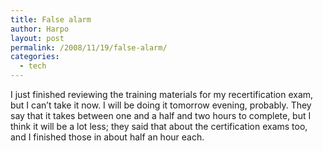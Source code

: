 ```yaml
---
title: False alarm
author: Harpo
layout: post
permalink: /2008/11/19/false-alarm/
categories:
  - tech
---
```

I just finished reviewing the training materials for my recertification exam, but I can&#8217;t take it now. I will be doing it tomorrow evening, probably. They say that it takes between one and a half and two hours to complete, but I think it will be a lot less; they said that about the certification exams too, and I finished those in about half an hour each.